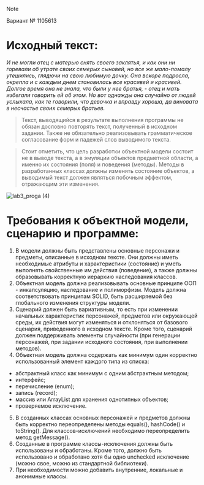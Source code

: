 > [!NOTE]
> Вариант № 1105613

# Исходный текст:
*И не могли отец с матерью снять своего заклятья, и как они ни горевали об утрате своих семерых сыновей, но все же мало-помалу утешились, 
глядючи на свою любимую дочку. Она вскоре подросла, окрепла и с каждым днем становилась все красивей и красивей. Долгое время она не знала, 
что были у нее братья, - отец и мать избегали говорить ей об этом. Но вот однажды она случайно от людей услыхала, как те говорили, что девочка 
и вправду хороша, да виновата в несчастье своих семерых братьев.*

>Текст, выводящийся в результате выполнения программы не обязан дословно повторять текст, полученный в исходном задании. Также не обязательно реализовывать 
грамматическое согласование форм и падежей слов выводимого текста. 

>Стоит отметить, что цель разработки объектной модели состоит не в выводе текста, а в эмуляции объектов предметной области, а именно их состояния (поля) и 
поведения (методы). Методы в разработанных классах должны изменять состояние объектов, а выводимый текст должен являться побочным эффектом, отражающим эти изменения.

![lab3_proga (4)](https://github.com/user-attachments/assets/530c55cf-4e08-4b84-8090-f56f932ab37f)

# Требования к объектной модели, сценарию и программе:

1) В модели должны быть представлены основные персонажи и предметы, описанные в исходном тексте. Они должны иметь необходимые атрибуты и характеристики
(состояние) и уметь выполнять свойственные им действия (поведение), а также должны образовывать корректную иерархию наследования классов.
2) Объектная модель должна реализовывать основные принципе ООП - инкапсуляцию, наследование и полиморфизм. Модель должна соответствовать принципам SOLID,
быть расширяемой без глобального изменения структуры модели. 
3) Сценарий должен быть вариативным, то есть при изменении начальных характеристик персонажей, предметов или окружающей среды, их действия могут изменяться и
отклоняться от базового сценария, приведенного в исходном тексте. Кроме того, сценарий должен поддерживать элементы случайности (при генерации персонажей,
при задании исходного состояния, при выполнении методов).
4) Объектная модель должна содержать как минимум один корректно использованный элемент каждого типа из списка:
  - абстрактный класс как минимум с одним абстрактным методом;
  - интерфейс;
  - перечисление (enum);
  - запись (record);
  - массив или ArrayList для хранения однотипных объектов;
  - проверяемое исключение.
5) В созданных классах основных персонажей и предметов должны быть корректно переопределены методы equals(), hashCode() и toString(). Для классов-исключений
необходимо переопределить метод getMessage().
6) Созданные в программе классы-исключения должны быть использованы и обработаны. Кроме того, должно быть использовано и обработано хотя бы одно unchecked
исключение (можно свое, можно из стандартной библиотеки).
7) При необходимости можно добавить внутренние, локальные и анонимные классы.
